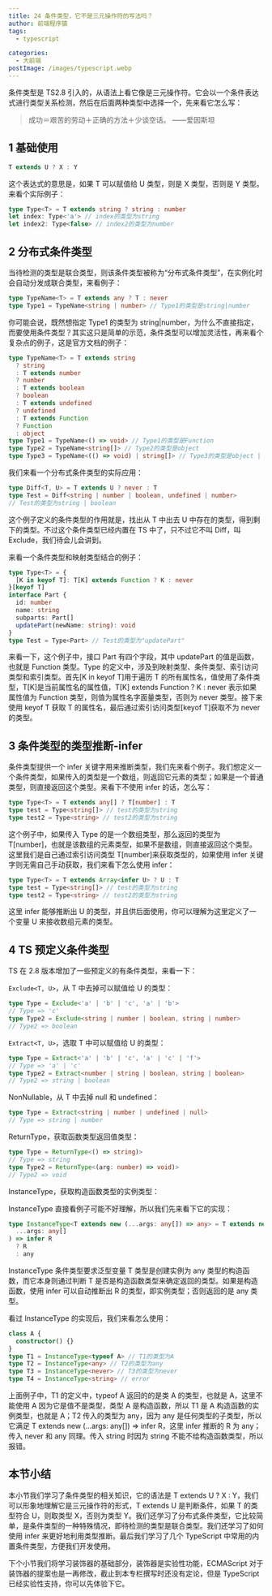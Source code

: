 ```yaml
---
title: 24 条件类型，它不是三元操作符的写法吗？
author: 前端程序猿
tags:
  - typescript

categories:
  - 大前端
postImage: /images/typescript.webp
---
```


条件类型是 TS2.8 引入的，从语法上看它像是三元操作符。它会以一个条件表达式进行类型关系检测，然后在后面两种类型中选择一个，先来看它怎么写：

<!-- more -->

> 成功＝艰苦的劳动＋正确的方法＋少谈空话。 ——爱因斯坦

## 1 基础使用

```ts
T extends U ? X : Y
```

这个表达式的意思是，如果 T 可以赋值给 U 类型，则是 X 类型，否则是 Y 类型。来看个实际例子：

```ts
type Type<T> = T extends string ? string : number
let index: Type<'a'> // index的类型为string
let index2: Type<false> // index2的类型为number
```

## 2 分布式条件类型

当待检测的类型是联合类型，则该条件类型被称为“分布式条件类型”，在实例化时会自动分发成联合类型，来看例子：

```ts
type TypeName<T> = T extends any ? T : never
type Type1 = TypeName<string | number> // Type1的类型是string|number
```

你可能会说，既然想指定 Type1 的类型为 string|number，为什么不直接指定，而要使用条件类型？其实这只是简单的示范，条件类型可以增加灵活性，再来看个复杂点的例子，这是官方文档的例子：

```ts
type TypeName<T> = T extends string
  ? string
  : T extends number
  ? number
  : T extends boolean
  ? boolean
  : T extends undefined
  ? undefined
  : T extends Function
  ? Function
  : object
type Type1 = TypeName<() => void> // Type1的类型是Function
type Type2 = TypeName<string[]> // Type2的类型是object
type Type3 = TypeName<(() => void) | string[]> // Type3的类型是object | Function
```

我们来看一个分布式条件类型的实际应用：

```ts
type Diff<T, U> = T extends U ? never : T
type Test = Diff<string | number | boolean, undefined | number>
// Test的类型为string | boolean
```

这个例子定义的条件类型的作用就是，找出从 T 中出去 U 中存在的类型，得到剩下的类型。不过这个条件类型已经内置在 TS 中了，只不过它不叫 Diff，叫 Exclude，我们待会儿会讲到。

来看一个条件类型和映射类型结合的例子：

```ts
type Type<T> = {
  [K in keyof T]: T[K] extends Function ? K : never
}[keyof T]
interface Part {
  id: number
  name: string
  subparts: Part[]
  updatePart(newName: string): void
}
type Test = Type<Part> // Test的类型为"updatePart"
```

来看一下，这个例子中，接口 Part 有四个字段，其中 updatePart 的值是函数，也就是 Function 类型。Type 的定义中，涉及到映射类型、条件类型、索引访问类型和索引类型。首先[K in keyof T]用于遍历 T 的所有属性名，值使用了条件类型，T[K]是当前属性名的属性值，T[K] extends Function ? K : never 表示如果属性值为 Function 类型，则值为属性名字面量类型，否则为 never 类型。接下来使用 keyof T 获取 T 的属性名，最后通过索引访问类型[keyof T]获取不为 never 的类型。

## 3 条件类型的类型推断-infer

条件类型提供一个 infer 关键字用来推断类型，我们先来看个例子。我们想定义一个条件类型，如果传入的类型是一个数组，则返回它元素的类型；如果是一个普通类型，则直接返回这个类型。来看下不使用 infer 的话，怎么写：

```ts
type Type<T> = T extends any[] ? T[number] : T
type test = Type<string[]> // test的类型为string
type test2 = Type<string> // test2的类型为string
```

这个例子中，如果传入 Type 的是一个数组类型，那么返回的类型为 T[number]，也就是该数组的元素类型，如果不是数组，则直接返回这个类型。这里我们是自己通过索引访问类型 T[number]来获取类型的，如果使用 infer 关键字则无需自己手动获取，我们来看下怎么使用 infer：

```ts
type Type<T> = T extends Array<infer U> ? U : T
type test = Type<string[]> // test的类型为string
type test2 = Type<string> // test2的类型为string
```

这里 infer 能够推断出 U 的类型，并且供后面使用，你可以理解为这里定义了一个变量 U 来接收数组元素的类型。

## 4 TS 预定义条件类型

TS 在 2.8 版本增加了一些预定义的有条件类型，来看一下：

`Exclude<T, U>`，从 T 中去掉可以赋值给 U 的类型：

```ts
type Type = Exclude<'a' | 'b' | 'c', 'a' | 'b'>
// Type => 'c'
type Type2 = Exclude<string | number | boolean, string | number>
// Type2 => boolean
```

`Extract<T, U>`，选取 T 中可以赋值给 U 的类型：

```ts
type Type = Extract<'a' | 'b' | 'c', 'a' | 'c' | 'f'>
// Type => 'a' | 'c'
type Type2 = Extract<number | string | boolean, string | boolean>
// Type2 => string | boolean
```

NonNullable，从 T 中去掉 null 和 undefined：

```ts
type Type = Extract<string | number | undefined | null>
// Type => string | number
```

ReturnType，获取函数类型返回值类型：

```ts
type Type = ReturnType<() => string)>
// Type => string
type Type2 = ReturnType<(arg: number) => void)>
// Type2 => void
```

InstanceType，获取构造函数类型的实例类型：

InstanceType 直接看例子可能不好理解，所以我们先来看下它的实现：

```ts
type InstanceType<T extends new (...args: any[]) => any> = T extends new (
  ...args: any[]
) => infer R
  ? R
  : any
```

InstanceType 条件类型要求泛型变量 T 类型是创建实例为 any 类型的构造函数，而它本身则通过判断 T 是否是构造函数类型来确定返回的类型。如果是构造函数，使用 infer 可以自动推断出 R 的类型，即实例类型；否则返回的是 any 类型。

看过 InstanceType 的实现后，我们来看怎么使用：

```ts
class A {
  constructor() {}
}
type T1 = InstanceType<typeof A> // T1的类型为A
type T2 = InstanceType<any> // T2的类型为any
type T3 = InstanceType<never> // T3的类型为never
type T4 = InstanceType<string> // error
```

上面例子中，T1 的定义中，typeof A 返回的的是类 A 的类型，也就是 A，这里不能使用 A 因为它是值不是类型，类型 A 是构造函数，所以 T1 是 A 构造函数的实例类型，也就是 A；T2 传入的类型为 any，因为 any 是任何类型的子类型，所以它满足 T extends new (…args: any[]) => infer R，这里 infer 推断的 R 为 any；传入 never 和 any 同理。传入 string 时因为 string 不能不给构造函数类型，所以报错。

## 本节小结

本小节我们学习了条件类型的相关知识，它的语法是 T extends U ? X : Y，我们可以形象地理解它是三元操作符的形式，T extends U 是判断条件，如果 T 的类型符合 U，则取类型 X，否则为类型 Y。我们还学习了分布式条件类型，它比较简单，是条件类型的一种特殊情况，即待检测的类型是联合类型。我们还学习了如何使用 infer 来更好地利用类型推断。最后我们学习了几个 TypeScript 中常用的内置条件类型，方便我们开发使用。

下个小节我们将学习装饰器的基础部分，装饰器是实验性功能，ECMAScript 对于装饰器的提案也是一再修改，截止到本专栏撰写时还没有定论，但是 TypeScript 已经实验性支持，你可以先体验下它。
